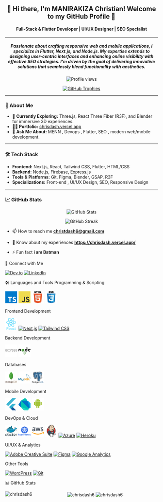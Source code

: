 <h2 align="center">👋 Hi there, I'm MANIRAKIZA Christian! Welcome to my GitHub Profile 🌟</h2>

<h4 align="center">Full-Stack & Flutter Developer | UI/UX Designer | SEO Specialist</h4>

---

<h5 align="center">
  Passionate about crafting responsive web and mobile applications, I specialize in Flutter, Next.js, and Node.js. 
  My expertise extends to designing user-centric interfaces and enhancing online visibility with effective SEO strategies. 
  I'm driven by the goal of delivering innovative solutions that seamlessly blend functionality with aesthetics.
</h5>

<p align="center">
  <img src="https://komarev.com/ghpvc/?username=chrisdash6&label=Profile%20views&color=0e75b6&style=flat" alt="Profile views" />
</p>

<p align="center">
  <a href="https://github.com/ryo-ma/github-profile-trophy">
    <img src="https://github-profile-trophy.vercel.app/?username=chrisdash6&margin-w=15&column=7&theme=onedark" alt="GitHub Trophies" />
  </a>
</p>

---

### 🚀 About Me

- 🌱 **Currently Exploring:** Three.js, React Three Fiber (R3F), and Blender for immersive 3D experiences.  
- 👨‍💻 **Portfolio:** [chrisdash.vercel.app](https://chrisdash.vercel.app/)  
- 💬 **Ask Me About:** MENN , Devops , Flutter, SEO , modern web/mobile development.  

---

### 🛠️ Tech Stack

- **Frontend:** Next.js, React, Tailwind CSS, Flutter, HTML/CSS  
- **Backend:** Node.js, Firebase, Express.js  
- **Tools & Platforms:** Git, Figma, Blender, GSAP, R3F  
- **Specializations:** Front-end , UI/UX Design, SEO, Responsive Design  

---

### 📈 GitHub Stats

<p align="center">
  <img src="https://github-readme-stats.vercel.app/api?username=chrisdash6&show_icons=true&theme=radical" alt="GitHub Stats" />
</p>

<p align="center">
  <img src="https://github-readme-streak-stats.herokuapp.com/?user=chrisdash6&theme=radical" alt="GitHub Streak" />
</p>


- 📫 How to reach me **christdash6@gmail.com**

- 📄 Know about my experiences **https://chrisdash.vercel.app/** 

- ⚡ Fun fact **i am Batman**

🌟 Connect with Me
<p align="left"> <a href="https://dev.to/inkdash6" target="_blank"><img src="https://raw.githubusercontent.com/rahuldkjain/github-profile-readme-generator/master/src/images/icons/Social/devto.svg" alt="Dev.to" height="30" width="40" /></a> <a href="https://linkedin.com/in/manirakiza-christian" target="_blank"><img src="https://raw.githubusercontent.com/rahuldkjain/github-profile-readme-generator/master/src/images/icons/Social/linked-in-alt.svg" alt="LinkedIn" height="30" width="40" /></a> </p>
🛠️ Languages and Tools
Programming & Scripting
<p align="left"> <a href="https://www.typescriptlang.org/" target="_blank"><img src="https://raw.githubusercontent.com/devicons/devicon/master/icons/typescript/typescript-original.svg" alt="TypeScript" width="40" height="40" /></a> <a href="https://developer.mozilla.org/en-US/docs/Web/JavaScript" target="_blank"><img src="https://raw.githubusercontent.com/devicons/devicon/master/icons/javascript/javascript-original.svg" alt="JavaScript" width="40" height="40" /></a> <a href="https://www.w3.org/html/" target="_blank"><img src="https://raw.githubusercontent.com/devicons/devicon/master/icons/html5/html5-original-wordmark.svg" alt="HTML5" width="40" height="40" /></a> <a href="https://www.w3schools.com/css/" target="_blank"><img src="https://raw.githubusercontent.com/devicons/devicon/master/icons/css3/css3-original-wordmark.svg" alt="CSS3" width="40" height="40" /></a> </p>
Frontend Development
<p align="left"> <a href="https://reactjs.org/" target="_blank"><img src="https://raw.githubusercontent.com/devicons/devicon/master/icons/react/react-original-wordmark.svg" alt="React.js" width="40" height="40" /></a> <a href="https://nextjs.org/" target="_blank"><img src="https://cdn.worldvectorlogo.com/logos/next-js.svg" alt="Next.js" width="40" height="40" /></a> <a href="https://tailwindcss.com/" target="_blank"><img src="https://www.vectorlogo.zone/logos/tailwindcss/tailwindcss-icon.svg" alt="Tailwind CSS" width="40" height="40" /></a> </p>
Backend Development
<p align="left"> <a href="https://expressjs.com/" target="_blank"><img src="https://raw.githubusercontent.com/devicons/devicon/master/icons/express/express-original-wordmark.svg" alt="Express.js" width="40" height="40" /></a> <a href="https://nodejs.org/" target="_blank"><img src="https://raw.githubusercontent.com/devicons/devicon/master/icons/nodejs/nodejs-original-wordmark.svg" alt="Node.js" width="40" height="40" /></a> </p>
Databases
<p align="left"> <a href="https://www.mongodb.com/" target="_blank"><img src="https://raw.githubusercontent.com/devicons/devicon/master/icons/mongodb/mongodb-original-wordmark.svg" alt="MongoDB" width="40" height="40" /></a> <a href="https://www.mysql.com/" target="_blank"><img src="https://raw.githubusercontent.com/devicons/devicon/master/icons/mysql/mysql-original-wordmark.svg" alt="MySQL" width="40" height="40" /></a> <a href="https://www.postgresql.org/" target="_blank"><img src="https://raw.githubusercontent.com/devicons/devicon/master/icons/postgresql/postgresql-original-wordmark.svg" alt="PostgreSQL" width="40" height="40" /></a> </p>
Mobile Development
<p align="left"> <a href="https://flutter.dev/" target="_blank"><img src="https://raw.githubusercontent.com/devicons/devicon/master/icons/flutter/flutter-original.svg" alt="Flutter" width="40" height="40" /></a> <a href="https://dart.dev/" target="_blank"><img src="https://raw.githubusercontent.com/devicons/devicon/master/icons/dart/dart-original.svg" alt="Dart" width="40" height="40" /></a> <a href="https://developer.android.com/" target="_blank"><img src="https://raw.githubusercontent.com/devicons/devicon/master/icons/android/android-original-wordmark.svg" alt="Android" width="40" height="40" /></a> </p>
DevOps & Cloud
<p align="left"> <a href="https://www.docker.com/" target="_blank"><img src="https://raw.githubusercontent.com/devicons/devicon/master/icons/docker/docker-original-wordmark.svg" alt="Docker" width="40" height="40" /></a> <a href="https://kubernetes.io/" target="_blank"><img src="https://raw.githubusercontent.com/devicons/devicon/master/icons/kubernetes/kubernetes-plain-wordmark.svg" alt="Kubernetes" width="40" height="40" /></a> <a href="https://aws.amazon.com/" target="_blank"><img src="https://raw.githubusercontent.com/devicons/devicon/master/icons/amazonwebservices/amazonwebservices-original-wordmark.svg" alt="AWS" width="40" height="40" /></a> <a href="https://www.jenkins.io/" target="_blank"><img src="https://raw.githubusercontent.com/devicons/devicon/master/icons/jenkins/jenkins-original.svg" alt="Jenkins" width="40" height="40" /></a> <a href="https://azure.microsoft.com/" target="_blank"><img src="https://www.vectorlogo.zone/logos/microsoft_azure/microsoft_azure-icon.svg" alt="Azure" width="40" height="40" /></a> <a href="https://www.heroku.com/" target="_blank"><img src="https://www.vectorlogo.zone/logos/heroku/heroku-icon.svg" alt="Heroku" width="40" height="40" /></a> </p>
UI/UX & Analytics
<p align="left"> <a href="https://www.adobe.com/" target="_blank"><img src="https://www.vectorlogo.zone/logos/adobe/adobe-icon.svg" alt="Adobe Creative Suite" width="40" height="40" /></a> <a href="https://figma.com/" target="_blank"><img src="https://www.vectorlogo.zone/logos/figma/figma-icon.svg" alt="Figma" width="40" height="40" /></a> <a href="https://www.google.com/analytics/" target="_blank"><img src="https://www.vectorlogo.zone/logos/google_analytics/google_analytics-icon.svg" alt="Google Analytics" width="40" height="40" /></a> </p>
Other Tools
<p align="left"> <a href="https://wordpress.org/" target="_blank"><img src="https://www.vectorlogo.zone/logos/wordpress/wordpress-icon.svg" alt="WordPress" width="40" height="40" /></a> <a href="https://git-scm.com/" target="_blank"><img src="https://www.vectorlogo.zone/logos/git-scm/git-scm-icon.svg" alt="Git" width="40" height="40" /></a> </p>
📊 GitHub Stats
<p align="center"> <img align="left" src="https://github-readme-stats.vercel.app/api/top-langs?username=chrisdash6&show_icons=true&locale=en&layout=compact" alt="chrisdash6" /> <img align="center" src="https://github-readme-stats.vercel.app/api?username=chrisdash6&show_icons=true&locale=en" alt="chrisdash6" /> <img align="center" src="https://github-readme-streak-stats.herokuapp.com/?user=chrisdash6&" alt="chrisdash6" /> </p>
